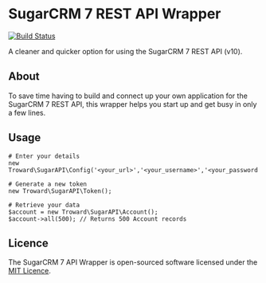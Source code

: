 # SugarCRM 7 REST API Wrapper

[![Build Status](https://travis-ci.org/ollie-troward/sugarcrm-api.svg?branch=develop)](https://travis-ci.org/ollie-troward/sugarcrm-api)

A cleaner and quicker option for using the SugarCRM 7 REST API (v10).

About
------------

To save time having to build and connect up your own application for the SugarCRM 7 REST API, 
this wrapper helps you start up and get busy in only a few lines. 

Usage
------------

    # Enter your details
    new Troward\SugarAPI\Config('<your_url>','<your_username>','<your_password','<your_consumer_key>','<your_consumer_secret>');
    
    # Generate a new token
    new Troward\SugarAPI\Token();
    
    # Retrieve your data
    $account = new Troward\SugarAPI\Account();
    $account->all(500); // Returns 500 Account records

Licence
-------
The SugarCRM 7 API Wrapper is open-sourced software licensed under the [MIT Licence](http://opensource.org/licenses/MIT).